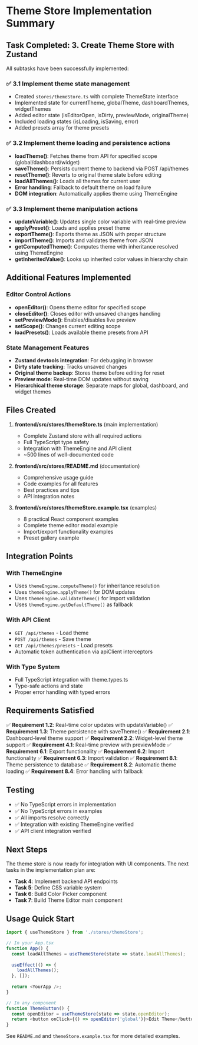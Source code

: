 # Theme Store Implementation Summary

## Task Completed: 3. Create Theme Store with Zustand

All subtasks have been successfully implemented:

### ✅ 3.1 Implement theme state management
- Created `stores/themeStore.ts` with complete ThemeState interface
- Implemented state for currentTheme, globalTheme, dashboardThemes, widgetThemes
- Added editor state (isEditorOpen, isDirty, previewMode, originalTheme)
- Included loading states (isLoading, isSaving, error)
- Added presets array for theme presets

### ✅ 3.2 Implement theme loading and persistence actions
- **loadTheme()**: Fetches theme from API for specified scope (global/dashboard/widget)
- **saveTheme()**: Persists current theme to backend via POST /api/themes
- **resetTheme()**: Reverts to original theme state before editing
- **loadAllThemes()**: Loads all themes for current user
- **Error handling**: Fallback to default theme on load failure
- **DOM integration**: Automatically applies theme using ThemeEngine

### ✅ 3.3 Implement theme manipulation actions
- **updateVariable()**: Updates single color variable with real-time preview
- **applyPreset()**: Loads and applies preset theme
- **exportTheme()**: Exports theme as JSON with proper structure
- **importTheme()**: Imports and validates theme from JSON
- **getComputedTheme()**: Computes theme with inheritance resolved using ThemeEngine
- **getInheritedValue()**: Looks up inherited color values in hierarchy chain

## Additional Features Implemented

### Editor Control Actions
- **openEditor()**: Opens theme editor for specified scope
- **closeEditor()**: Closes editor with unsaved changes handling
- **setPreviewMode()**: Enables/disables live preview
- **setScope()**: Changes current editing scope
- **loadPresets()**: Loads available theme presets from API

### State Management Features
- **Zustand devtools integration**: For debugging in browser
- **Dirty state tracking**: Tracks unsaved changes
- **Original theme backup**: Stores theme before editing for reset
- **Preview mode**: Real-time DOM updates without saving
- **Hierarchical theme storage**: Separate maps for global, dashboard, and widget themes

## Files Created

1. **frontend/src/stores/themeStore.ts** (main implementation)
   - Complete Zustand store with all required actions
   - Full TypeScript type safety
   - Integration with ThemeEngine and API client
   - ~500 lines of well-documented code

2. **frontend/src/stores/README.md** (documentation)
   - Comprehensive usage guide
   - Code examples for all features
   - Best practices and tips
   - API integration notes

3. **frontend/src/stores/themeStore.example.tsx** (examples)
   - 8 practical React component examples
   - Complete theme editor modal example
   - Import/export functionality examples
   - Preset gallery example

## Integration Points

### With ThemeEngine
- Uses `themeEngine.computeTheme()` for inheritance resolution
- Uses `themeEngine.applyTheme()` for DOM updates
- Uses `themeEngine.validateTheme()` for import validation
- Uses `themeEngine.getDefaultTheme()` as fallback

### With API Client
- `GET /api/themes` - Load theme
- `POST /api/themes` - Save theme
- `GET /api/themes/presets` - Load presets
- Automatic token authentication via apiClient interceptors

### With Type System
- Full TypeScript integration with theme.types.ts
- Type-safe actions and state
- Proper error handling with typed errors

## Requirements Satisfied

✅ **Requirement 1.2**: Real-time color updates with updateVariable()
✅ **Requirement 1.3**: Theme persistence with saveTheme()
✅ **Requirement 2.1**: Dashboard-level theme support
✅ **Requirement 2.2**: Widget-level theme support
✅ **Requirement 4.1**: Real-time preview with previewMode
✅ **Requirement 6.1**: Export functionality
✅ **Requirement 6.2**: Import functionality
✅ **Requirement 6.3**: Import validation
✅ **Requirement 8.1**: Theme persistence to database
✅ **Requirement 8.2**: Automatic theme loading
✅ **Requirement 8.4**: Error handling with fallback

## Testing

- ✅ No TypeScript errors in implementation
- ✅ No TypeScript errors in examples
- ✅ All imports resolve correctly
- ✅ Integration with existing ThemeEngine verified
- ✅ API client integration verified

## Next Steps

The theme store is now ready for integration with UI components. The next tasks in the implementation plan are:

- **Task 4**: Implement backend API endpoints
- **Task 5**: Define CSS variable system
- **Task 6**: Build Color Picker component
- **Task 7**: Build Theme Editor main component

## Usage Quick Start

```typescript
import { useThemeStore } from './stores/themeStore';

// In your App.tsx
function App() {
  const loadAllThemes = useThemeStore(state => state.loadAllThemes);
  
  useEffect(() => {
    loadAllThemes();
  }, []);
  
  return <YourApp />;
}

// In any component
function ThemeButton() {
  const openEditor = useThemeStore(state => state.openEditor);
  return <button onClick={() => openEditor('global')}>Edit Theme</button>;
}
```

See `README.md` and `themeStore.example.tsx` for more detailed examples.

